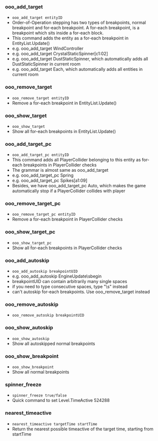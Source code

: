 ### ooo_add_target
- `ooo_add_target entityID`
- Order-of-Operation stepping has two types of breakpoints, normal breakpoint and for-each breakpoint. A for-each breakpoint, is a breakpoint which sits inside a for-each block.
- This command adds the entity as a for-each breakpoint in EntityList.Update()
- e.g. ooo_add_target WindController
- e.g. ooo_add_target CrystalStaticSpinner[c1:02]
- e.g. ooo_add_target DustStaticSpinner, which automatically adds all DustStaticSpinner in current room
- e.g. ooo_add_target Each, which automatically adds all entities in current room

### ooo_remove_target
- `ooo_remove_target entityID`
- Remove a for-each breakpoint in EntityList.Update()

### ooo_show_target
- `ooo_show_target`
- Show all for-each breakpoints in EntityList.Update()

### ooo_add_target_pc
- `ooo_add_target_pc entityID`
- This command adds all PlayerCollider belonging to this entity as for-each breakpoints in PlayerCollider checks
- The grammar is almost same as ooo_add_target
- e.g. ooo_add_target_pc Spring
- e.g. ooo_add_target_pc Spikes[a1:09]
- Besides, we have ooo_add_target_pc Auto, which makes the game automatically stop if a PlayerCollider collides with player

### ooo_remove_target_pc
- `ooo_remove_target_pc entityID`
- Remove a for-each breakpoint in PlayerCollider checks

### ooo_show_target_pc
- `ooo_show_target_pc`
- Show all for-each breakpoints in PlayerCollider checks


### ooo_add_autoskip
- `ooo_add_autoskip breakpointUID`
- e.g. ooo_add_autoskip EngineUpdate\sbegin
- breakpointUID can contain arbitrarily many single spaces
- if you need to type consecutive spaces, type "\s" instead
- can't autoskip for-each breakpoints. Use ooo_remove_target instead

### ooo_remove_autoskip
- `ooo_remove_autoskip breakpointUID`

### ooo_show_autoskip
- `ooo_show_autoskip`
- Show all autoskipped normal breakpoints

### ooo_show_breakpoint
- `ooo_show_breakpoint`
- Show all normal breakpoints

### spinner_freeze
- `spinner_freeze true/false`
- Quick command to set Level.TimeActive 524288

### nearest_timeactive
- `nearest_timeactive targetTime startTime`
- Return the nearest possible timeactive of the target time, starting from startTime